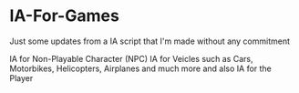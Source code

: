 # IA-For-Games

Just some updates from a IA script that I'm made without any commitment

IA for Non-Playable Character (NPC)
IA for Veicles such as Cars, Motorbikes, Helicopters, Airplanes and much more
and also IA for the Player
